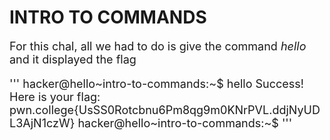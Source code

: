 # INTRO TO COMMANDS 
<font size = "4">For this chal, all we had to do is give the command _hello_ and it displayed the flag  

''' hacker@hello~intro-to-commands:~$ hello
Success! Here is your flag:
pwn.college{UsSS0Rotcbnu6Pm8qg9m0KNrPVL.ddjNyUDL3AjN1czW}
hacker@hello~intro-to-commands:~$ '''
